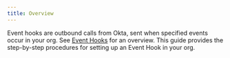 ```yaml
---
title: Overview
---
```


Event hooks are outbound calls from Okta, sent when specified events occur in your org. See [Event Hooks](/docs//concepts/event-hooks/) for an overview. This guide provides the step-by-step procedures for setting up an Event Hook in your org.

<NextSectionLink/>

